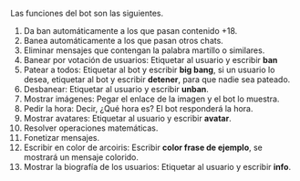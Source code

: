 ﻿Las funciones del bot son las siguientes.

1) Da ban automáticamente a los que pasan contenido +18.
2) Banea automáticamente a los que pasan otros chats.
3) Eliminar mensajes que contengan la palabra martillo o similares.
4) Banear por votación de usuarios: Etiquetar al usuario y escribir **ban**
5) Patear a todos: Etiquetar al bot y escribir **big bang**, si un usuario lo desea, etiquetar al bot y escribir **detener**, para que nadie sea pateado.
6) Desbanear: Etiquetar al usuario y escribir **unban**.
7) Mostrar imágenes: Pegar el enlace de la imagen y el bot lo muestra.
8) Pedir la hora: Decir, ¿Qué hora es? El bot responderá la hora.
9) Mostrar avatares: Etiquetar al usuario y escribir **avatar**.
10) Resolver operaciones matemáticas.
11) Fonetizar mensajes.
12) Escribir en color de arcoiris: Escribir **color frase de ejemplo**, se mostrará un mensaje colorido.
13) Mostrar la biografía de los usuarios: Etiquetar al usuario y escribir **info**.
